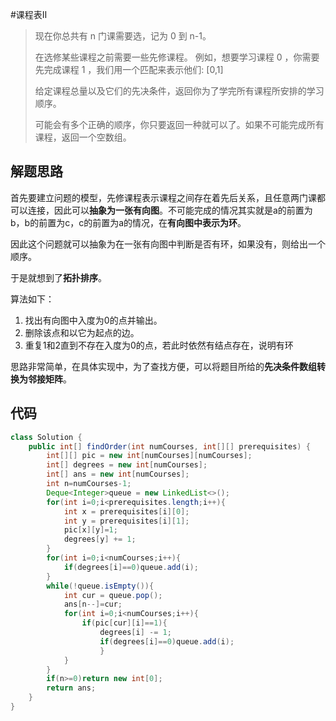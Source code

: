 #课程表Ⅱ

> 现在你总共有 n 门课需要选，记为 0 到 n-1。
>
> 在选修某些课程之前需要一些先修课程。 例如，想要学习课程 0 ，你需要先完成课程 1 ，我们用一个匹配来表示他们: [0,1]
>
> 给定课程总量以及它们的先决条件，返回你为了学完所有课程所安排的学习顺序。
>
> 可能会有多个正确的顺序，你只要返回一种就可以了。如果不可能完成所有课程，返回一个空数组。

## 解题思路

首先要建立问题的模型，先修课程表示课程之间存在着先后关系，且任意两门课都可以连接，因此可以**抽象为一张有向图**。不可能完成的情况其实就是a的前置为b，b的前置为c，c的前置为a的情况，在**有向图中表示为环**。

因此这个问题就可以抽象为在一张有向图中判断是否有环，如果没有，则给出一个顺序。

于是就想到了**拓扑排序**。

算法如下：

1. 找出有向图中入度为0的点并输出。
2. 删除该点和以它为起点的边。
3. 重复1和2直到不存在入度为0的点，若此时依然有结点存在，说明有环

思路非常简单，在具体实现中，为了查找方便，可以将题目所给的**先决条件数组转换为邻接矩阵**。

## 代码

```java
class Solution {
    public int[] findOrder(int numCourses, int[][] prerequisites) {
        int[][] pic = new int[numCourses][numCourses];
        int[] degrees = new int[numCourses];
        int[] ans = new int[numCourses];
        int n=numCourses-1;
        Deque<Integer>queue = new LinkedList<>();
        for(int i=0;i<prerequisites.length;i++){
            int x = prerequisites[i][0];
            int y = prerequisites[i][1];
            pic[x][y]=1;
            degrees[y] += 1;
        }
        for(int i=0;i<numCourses;i++){
            if(degrees[i]==0)queue.add(i);
        }
        while(!queue.isEmpty()){
            int cur = queue.pop();
            ans[n--]=cur;
            for(int i=0;i<numCourses;i++){
                if(pic[cur][i]==1){
                    degrees[i] -= 1;
                    if(degrees[i]==0)queue.add(i);
                    }
            }
        }
        if(n>=0)return new int[0];
        return ans;
    }
}
```

